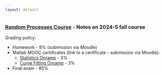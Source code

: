 ```yaml
---
layout: default
---
```


### [Random Processes Course](/teaching/rp/) - Notes on 2024-5 fall course
Grading policy:
* Homework - 9% (submission via Moodle)
* Matlab MOOC certificates (link to a certificate - submission via Moodle):
    * [Statistics Onramp](https://matlabacademy.mathworks.com/details/statistics-onramp/orst) - 3%
    * [Curve Fitting Onramp](https://matlabacademy.mathworks.com/details/curve-fitting-onramp/orcf) - 3%
* Final exam - 85%